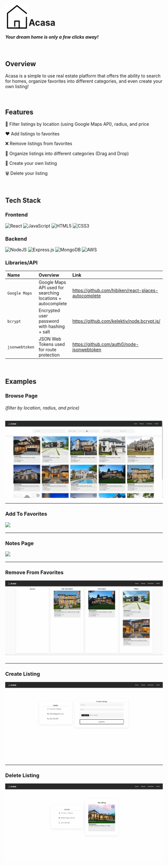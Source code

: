 <img src="frontend/src/assets/logo/logo.svg" width=75 align="left"/>

# Acasa
#### *Your dream home is only a few clicks away!*

<br/>

## Overview
Acasa is a simple to use real estate platform that offers the ability to search for homes, organize favorites into different categories, and even create your own listing!

<br/>

## Features
🔎 Filter listings by location (using Google Maps API), radius, and price

❤️ Add listings to favorites

❌ Remove listings from favorites

📁 Organize listings into different categories (Drag and Drop)

🏡 Create your own listing

🗑️ Delete your listing

<br/>

## Tech Stack
### Frontend
<img alt="React" src="https://img.shields.io/badge/react-%2320232a.svg?style=for-the-badge&logo=react&logoColor=%2361DAFB"/> <img alt="JavaScript" src="https://img.shields.io/badge/javascript-%23323330.svg?style=for-the-badge&logo=javascript&logoColor=%23F7DF1E"/> <img alt="HTML5" src="https://img.shields.io/badge/html5-%23E34F26.svg?style=for-the-badge&logo=html5&logoColor=white"/> <img alt="CSS3" src="https://img.shields.io/badge/css3-%231572B6.svg?style=for-the-badge&logo=css3&logoColor=white"/>

### Backend
<img alt="NodeJS" src="https://img.shields.io/badge/node.js-%2343853D.svg?style=for-the-badge&logo=node-dot-js&logoColor=white"/> <img alt="Express.js" src="https://img.shields.io/badge/express.js-%23404d59.svg?style=for-the-badge&logo=express&logoColor=%2361DAFB"/> <img alt="MongoDB" src ="https://img.shields.io/badge/MongoDB-%234ea94b.svg?style=for-the-badge&logo=mongodb&logoColor=white"/> <img alt="AWS" src="https://img.shields.io/badge/AWS-%23FF9900.svg?style=for-the-badge&logo=amazon-aws&logoColor=white"/>

### Libraries/API
Name | Overview | Link
:--- | :--- | :---
`Google Maps` | Google Maps API used for searching locations + autocomplete | https://github.com/hibiken/react-places-autocomplete
`bcrypt` | Encrypted user password with hashing + salt | https://github.com/kelektiv/node.bcrypt.js/
`jsonwebtoken` | JSON Web Tokens used for route protection | https://github.com/auth0/node-jsonwebtoken

<br/>

## Examples

### Browse Page
###### (filter by location, radius, and price)
<img src="frontend/src/assets/tutorials/browse.gif" />

***

### Add To Favorites
<img src="frontend/src/assets/tutorials/favorites.gif" />

***

### Notes Page
<img src="frontend/src/assets/tutorials/notes.gif" />

***

### Remove From Favorites
<img src="frontend/src/assets/tutorials/favorites-delete.gif" />

***

### Create Listing
<img src="frontend/src/assets/tutorials/listing-create.gif" />

***

### Delete Listing
<img src="frontend/src/assets/tutorials/listing-delete.gif" />
